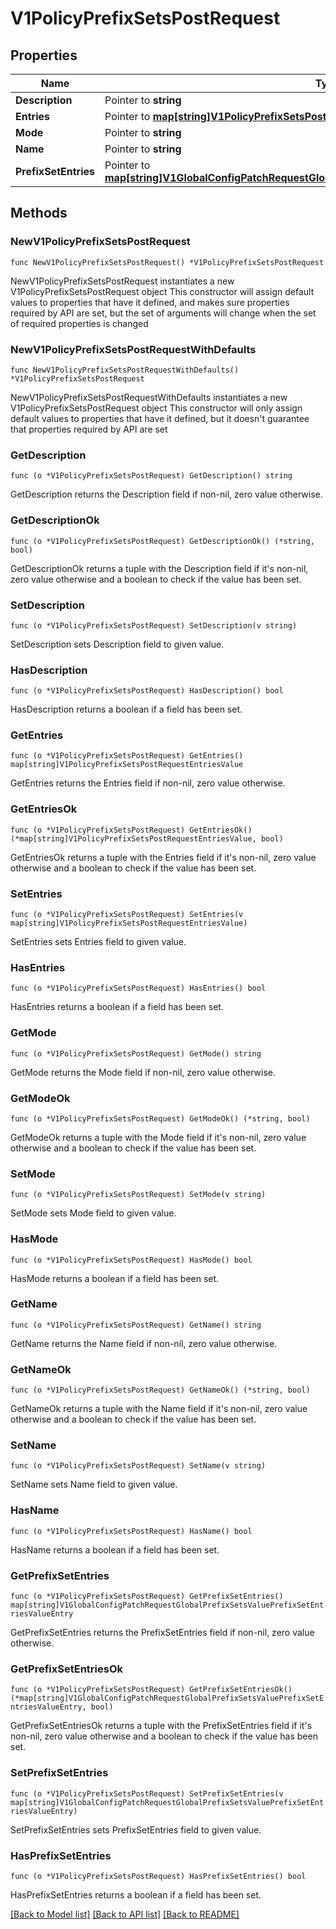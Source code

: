 # V1PolicyPrefixSetsPostRequest

## Properties

Name | Type | Description | Notes
------------ | ------------- | ------------- | -------------
**Description** | Pointer to **string** |  | [optional] 
**Entries** | Pointer to [**map[string]V1PolicyPrefixSetsPostRequestEntriesValue**](V1PolicyPrefixSetsPostRequestEntriesValue.md) |  | [optional] 
**Mode** | Pointer to **string** |  | [optional] 
**Name** | Pointer to **string** |  | [optional] 
**PrefixSetEntries** | Pointer to [**map[string]V1GlobalConfigPatchRequestGlobalPrefixSetsValuePrefixSetEntriesValueEntry**](V1GlobalConfigPatchRequestGlobalPrefixSetsValuePrefixSetEntriesValueEntry.md) |  | [optional] 

## Methods

### NewV1PolicyPrefixSetsPostRequest

`func NewV1PolicyPrefixSetsPostRequest() *V1PolicyPrefixSetsPostRequest`

NewV1PolicyPrefixSetsPostRequest instantiates a new V1PolicyPrefixSetsPostRequest object
This constructor will assign default values to properties that have it defined,
and makes sure properties required by API are set, but the set of arguments
will change when the set of required properties is changed

### NewV1PolicyPrefixSetsPostRequestWithDefaults

`func NewV1PolicyPrefixSetsPostRequestWithDefaults() *V1PolicyPrefixSetsPostRequest`

NewV1PolicyPrefixSetsPostRequestWithDefaults instantiates a new V1PolicyPrefixSetsPostRequest object
This constructor will only assign default values to properties that have it defined,
but it doesn't guarantee that properties required by API are set

### GetDescription

`func (o *V1PolicyPrefixSetsPostRequest) GetDescription() string`

GetDescription returns the Description field if non-nil, zero value otherwise.

### GetDescriptionOk

`func (o *V1PolicyPrefixSetsPostRequest) GetDescriptionOk() (*string, bool)`

GetDescriptionOk returns a tuple with the Description field if it's non-nil, zero value otherwise
and a boolean to check if the value has been set.

### SetDescription

`func (o *V1PolicyPrefixSetsPostRequest) SetDescription(v string)`

SetDescription sets Description field to given value.

### HasDescription

`func (o *V1PolicyPrefixSetsPostRequest) HasDescription() bool`

HasDescription returns a boolean if a field has been set.

### GetEntries

`func (o *V1PolicyPrefixSetsPostRequest) GetEntries() map[string]V1PolicyPrefixSetsPostRequestEntriesValue`

GetEntries returns the Entries field if non-nil, zero value otherwise.

### GetEntriesOk

`func (o *V1PolicyPrefixSetsPostRequest) GetEntriesOk() (*map[string]V1PolicyPrefixSetsPostRequestEntriesValue, bool)`

GetEntriesOk returns a tuple with the Entries field if it's non-nil, zero value otherwise
and a boolean to check if the value has been set.

### SetEntries

`func (o *V1PolicyPrefixSetsPostRequest) SetEntries(v map[string]V1PolicyPrefixSetsPostRequestEntriesValue)`

SetEntries sets Entries field to given value.

### HasEntries

`func (o *V1PolicyPrefixSetsPostRequest) HasEntries() bool`

HasEntries returns a boolean if a field has been set.

### GetMode

`func (o *V1PolicyPrefixSetsPostRequest) GetMode() string`

GetMode returns the Mode field if non-nil, zero value otherwise.

### GetModeOk

`func (o *V1PolicyPrefixSetsPostRequest) GetModeOk() (*string, bool)`

GetModeOk returns a tuple with the Mode field if it's non-nil, zero value otherwise
and a boolean to check if the value has been set.

### SetMode

`func (o *V1PolicyPrefixSetsPostRequest) SetMode(v string)`

SetMode sets Mode field to given value.

### HasMode

`func (o *V1PolicyPrefixSetsPostRequest) HasMode() bool`

HasMode returns a boolean if a field has been set.

### GetName

`func (o *V1PolicyPrefixSetsPostRequest) GetName() string`

GetName returns the Name field if non-nil, zero value otherwise.

### GetNameOk

`func (o *V1PolicyPrefixSetsPostRequest) GetNameOk() (*string, bool)`

GetNameOk returns a tuple with the Name field if it's non-nil, zero value otherwise
and a boolean to check if the value has been set.

### SetName

`func (o *V1PolicyPrefixSetsPostRequest) SetName(v string)`

SetName sets Name field to given value.

### HasName

`func (o *V1PolicyPrefixSetsPostRequest) HasName() bool`

HasName returns a boolean if a field has been set.

### GetPrefixSetEntries

`func (o *V1PolicyPrefixSetsPostRequest) GetPrefixSetEntries() map[string]V1GlobalConfigPatchRequestGlobalPrefixSetsValuePrefixSetEntriesValueEntry`

GetPrefixSetEntries returns the PrefixSetEntries field if non-nil, zero value otherwise.

### GetPrefixSetEntriesOk

`func (o *V1PolicyPrefixSetsPostRequest) GetPrefixSetEntriesOk() (*map[string]V1GlobalConfigPatchRequestGlobalPrefixSetsValuePrefixSetEntriesValueEntry, bool)`

GetPrefixSetEntriesOk returns a tuple with the PrefixSetEntries field if it's non-nil, zero value otherwise
and a boolean to check if the value has been set.

### SetPrefixSetEntries

`func (o *V1PolicyPrefixSetsPostRequest) SetPrefixSetEntries(v map[string]V1GlobalConfigPatchRequestGlobalPrefixSetsValuePrefixSetEntriesValueEntry)`

SetPrefixSetEntries sets PrefixSetEntries field to given value.

### HasPrefixSetEntries

`func (o *V1PolicyPrefixSetsPostRequest) HasPrefixSetEntries() bool`

HasPrefixSetEntries returns a boolean if a field has been set.


[[Back to Model list]](../README.md#documentation-for-models) [[Back to API list]](../README.md#documentation-for-api-endpoints) [[Back to README]](../README.md)


